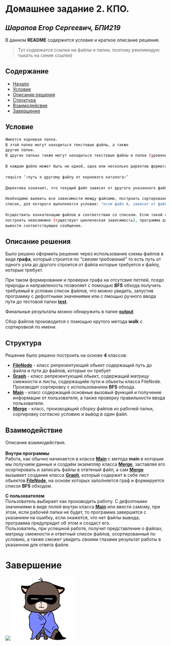 # **Домашнее задание 2. КПО.**
## _Шарапов Егор Сергеевич, БПИ219_

В данном **README** содержится условие и краткое описание решения.
> Тут содержатся ссылки на файлы и папки, поэтому рекомендую тыкать на синие ссылки)
## Содержание 
- [Начало](#отчёт-домашнее-задание-4-вариант-22)
- [Условие](#Условие) 
- [Описание решения](#описание-решения) 
- [Структура](#структура) 
- [Взаимодейсвие](#взаимодействие) 
- [Завершение](#завершение)

## Условие

```sh
Имеется корневая папка.
В этой папке могут находиться текстовые файлы, а также
другие папки.
В других папках также могут находиться текстовые файлы и папки (уровень вложенности может оказаться любым).

В каждом файле может быть ни одной, одна или несколько директив формата:

require ‘<путь к другому файлу от корневого каталога>’

Директива означает, что текущий файл зависит от другого указанного файла.

Необходимо выявить все зависимости между файлами, построить сортированный
список, для которого выполняется условие: "если файл А, зависит от файла В, то файл А находится ниже файла В в списке."

Осуществить конкатенацию файлов в соответствии со списком. Если такой список
построить невозможно (существует циклическая зависимость), программа должна
вывести соответствующее сообщение.
```

## Описание решения
Было решено оформить решение через использование схемы файлов в виде **графа**, который строится по _"связям требований"_ то есть путь от одного узла до другого строится от файла которые требуется к файлу, которые требует.

При таком формировании и проверки графа на отсутсвие петлей, пседо природы и направленость позволяет с помощью **BFS** обхода получить требуемый в условии список файлов, что можно увидеть, запустив программу с дефолтными значениями или с пмощью ручного ввода пути до тестовой папки [**test**](./test).

Финальные результаты можно обнаружить в папке [**output**](./output)

Сбор файлов производится с помощью крутого метода **walk** c сортировкой по имени. 


## Структура 
Решение было решено построить на основе **4** классов:

- [**FileNode**](./src/FileNode.java) - класс репрезентующий обьект содержащий путь до файла и пути до файлов, которые он требует
- [**Graph**](./src/Graph.java) - класс репрезентующий обьект, содержащий матрицу смежности и листы, содержащийе пути и обьекты класса FileNode. Производит сортировку с использованием **BFS** обхода.
- [**Main**](./src/Main.java) - класс содержащий основные вызовый функций и получение информации от пользователя, а также проверку правильности ввода пользователя.
- [**Merge**](./src/Merge.java) - класс, производящий сборку файлов из рабочей папки, сортировку согласно условию и вывод в один файл.

## Взаимодействие 
Описание взаимодействия.\
\
**Внутри программы**\
Работа, как обычно начинается в классе [**Main**](./src/Main.java) с метода **main** в которым мы получаем данные и создаём экземпляр класса [**Merge**](./src/Merge.java), заставляя его осортировать и записать файлы в отвтеный файл, а сам [**Merge**](./src/Merge.java) вызывает создание класса [**Graph**](./src/Graph.java), который содержит в себе лист обьектов [**FileNode**](./src/FileNode.java), на основе которых заполняется граф и формируется список **BFS** обходом.

**С пользователем**\
Пользователь выбирает как производить работу. С дефолтными значиниями в виде полей внутри класса [**Main**](./src/Main.java) или ввести самому, при этом, если рабочей папки не будет, то программа завершится с указанием на ошибку, если окажется, что нет файлы вывода, программа предупредит об этом и создаст его.\
Пользователь, при успешной работе, получит представление о файлах, матрицу смежности и ответный список файлов, осортированный по условию, а также сможет увидеть своими глазами результат работы в указанном для ответа файле. 

# Завершение
![](./images/g.gif) ![](./images/e.gif)
